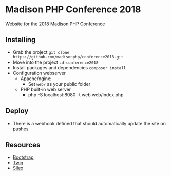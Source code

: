 # Madison PHP Conference 2018

Website for the 2018 Madison PHP Conference

## Installing

- Grab the project `git clone https://github.com/madisonphp/conference2018.git`
- Move into the project `cd conference2018`
- Install packages and dependencies `composer install`
- Configuration webserver
  - Apache/nginx:
    - Set `web/` as your public folder
  - PHP built-in web server
    - php -S localhost:8080 -t web web/index.php

## Deploy

- There is a webhook defined that should automatically update the site on pushes

## Resources

* [Bootstrap](http://getbootstrap.com/css/)
* [Twig](http://twig.sensiolabs.org/)
* [Silex](http://silex.sensiolabs.org/documentation)
